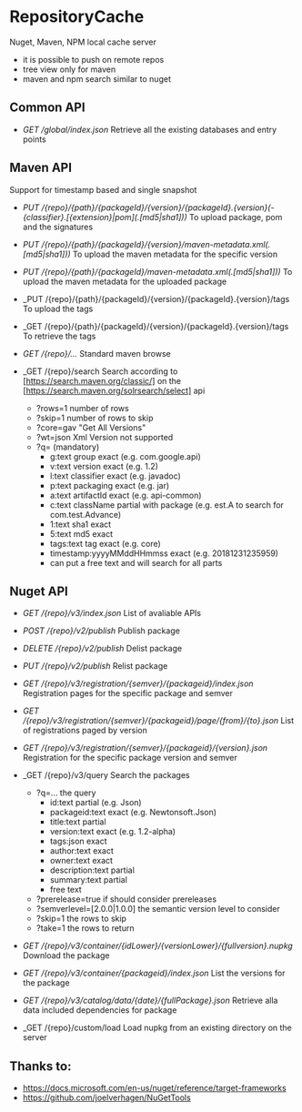 # RepositoryCache
Nuget, Maven, NPM local cache server

* it is possible to push on remote repos
* tree view only for maven
* maven and npm search similar to nuget

## Common API

* _GET /global/index.json_ Retrieve all the existing databases and entry points

## Maven API

Support for timestamp based and single snapshot

* _PUT /{repo}/{path}/{packageId}/{version}/{packageId}.{version}(-{classifier}.\[{extension}|pom\](.\[md5|sha1\]))_	To upload package, pom and the signatures
* _PUT /{repo}/{path}/{packageId}/{version}/maven-metadata.xml(.\[md5|sha1\]))_	To upload the maven metadata for the specific version
* _PUT /{repo}/{path}/{packageId}/maven-metadata.xml(.\[md5|sha1\]))_	To upload the maven metadata for the uploaded package

* _PUT /{repo}/{path}/{packageId}/{version}/{packageId}.{version}/tags To upload the tags
* _GET /{repo}/{path}/{packageId}/{version}/{packageId}.{version}/tags To retrieve the tags

* _GET /{repo}/..._	Standard maven browse

* _GET /{repo}/search Search according to [https://search.maven.org/classic/] on the [https://search.maven.org/solrsearch/select] api
	* ?rows=1 number of rows
	* ?skip=1 number of rows to skip
	* ?core=gav "Get All Versions"
	* ?wt=json Xml Version not supported
	* ?q= (mandatory)
		* g:text group exact (e.g. com.google.api)
		* v:text version exact (e.g. 1.2) 
		* l:text classifier exact (e.g. javadoc)
		* p:text packaging exact (e.g. jar)
		* a:text artifactId exact (e.g. api-common)
		* c:text className partial with package (e.g. est.A to search for com.test.Advance)
		* 1:text sha1 exact
		* 5:text md5 exact
		* tags:text tag exact (e.g. core)
		* timestamp:yyyyMMddHHmmss exact (e.g. 20181231235959)
		* can put a free text and will search for all parts

## Nuget API

* _GET /{repo}/v3/index.json_	List of avaliable APIs
* _POST /{repo}/v2/publish_	Publish package
* _DELETE /{repo}/v2/publish_	Delist package
* _PUT /{repo}/v2/publish_	Relist package
* _GET /{repo}/v3/registration/{semver}/{packageid}/index.json_ Registration pages for the specific package and semver
* _GET /{repo}/v3/registration/{semver}/{packageid}/page/{from}/{to}.json_ List of registrations paged by version
* _GET /{repo}/v3/registration/{semver}/{packageid}/{version}.json_ Registration for the specific package version and semver
* _GET /{repo}/v3/query Search the packages
	* ?q=... the query
		* id:text  partial (e.g. Json)
		* packageid:text exact (e.g. Newtonsoft.Json)
		* title:text partial
		* version:text exact (e.g. 1.2-alpha)
		* tags:json exact
		* author:text exact
		* owner:text exact
		* description:text partial
		* summary:text partial
		* free text 
	* ?prerelease=true if should consider prereleases
	* ?semverlevel=[2.0.0|1.0.0] the semantic version level to consider
	* ?skip=1 the rows to skip
	* ?take=1 the rows to return
* _GET /{repo}/v3/container/{idLower}/{versionLower}/{fullversion}.nupkg_ Download the package
* _GET /{repo}/v3/container/{packageid}/index.json_ List the versions for the package
* _GET /{repo}/v3/catalog/data/{date}/{fullPackage}.json_ Retrieve alla data included dependencies for package

* _GET /{repo}/custom/load Load nupkg from an existing directory on the server

## Thanks to:

* https://docs.microsoft.com/en-us/nuget/reference/target-frameworks
* https://github.com/joelverhagen/NuGetTools